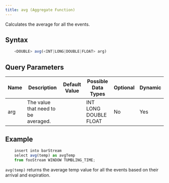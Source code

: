 ```yaml
---
title: avg (Aggregate Function)
---
```


Calculates the average for all the events.

## Syntax

```js
    <DOUBLE> avg(<INT|LONG|DOUBLE|FLOAT> arg)
```

## Query Parameters

| Name | Description                         | Default Value | Possible Data Types   | Optional | Dynamic |
|------|-------------------------------------|---------------|-----------------------|----------|---------|
| arg  | The value that need to be averaged. |               | INT LONG DOUBLE FLOAT | No       | Yes     |

## Example

```js
    insert into barStream
    select avg(temp) as avgTemp
    from fooStream WINDOW TUMBLING_TIME;
```

`avg(temp)` returns the average temp value for all the events based on their arrival and expiration.
